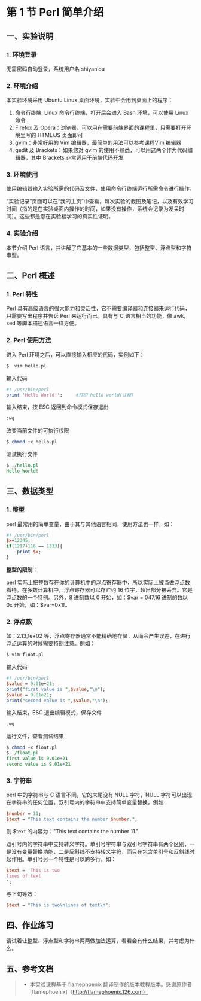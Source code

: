 # 第 1 节 Perl 简单介绍

## 一、实验说明

### 1\. 环境登录

无需密码自动登录，系统用户名 shiyanlou

### 2\. 环境介绍

本实验环境采用 Ubuntu Linux 桌面环境，实验中会用到桌面上的程序：

1.  命令行终端: Linux 命令行终端，打开后会进入 Bash 环境，可以使用 Linux 命令
2.  Firefox 及 Opera：浏览器，可以用在需要前端界面的课程里，只需要打开环境里写的 HTML/JS 页面即可
3.  gvim：非常好用的 Vim 编辑器，最简单的用法可以参考课程[Vim 编辑器](http://www.shiyanlou.com/courses/2)
4.  gedit 及 Brackets：如果您对 gvim 的使用不熟悉，可以用这两个作为代码编辑器，其中 Brackets 非常适用于前端代码开发

### 3\. 环境使用

使用编辑器输入实验所需的代码及文件，使用命令行终端运行所需命令进行操作。

“实验记录”页面可以在“我的主页”中查看，每次实验的截图及笔记，以及有效学习时间（指的是在实验桌面内操作的时间，如果没有操作，系统会记录为发呆时间）。这些都是您在实验楼学习的真实性证明。

### 4\. 实验介绍

本节介绍 Perl 语言，并讲解了它基本的一些数据类型，包括整型、浮点型和字符串型。

## 二、Perl 概述

### 1\. Perl 特性

Perl 具有高级语言的强大能力和灵活性，它不需要编译器和连接器来运行代码，只需要写出程序并告诉 Perl 来运行而已。具有与 C 语言相当的功能，像 awk, sed 等脚本描述语言一样方便。

### 2\. Perl 使用方法

进入 Perl 环境之后，可以直接输入相应的代码，实例如下：

```pl
$  vim hello.pl 
```

输入代码

```pl
#! /usr/bin/perl
print 'Hello World!';     #打印 hello world(注释) 
```

输入结束，按 ESC 返回到命令模式保存退出

```pl
:wq 
```

改变当前文件的可执行权限

```pl
$ chmod +x hello.pl 
```

测试执行文件

```pl
$ ./hello.pl
Hello World! 
```

## 三、数据类型

### 1\. 整型

perl 最常用的简单变量，由于其与其他语言相同，使用方法也一样，如：

```pl
#! /usr/bin/perl
$x=12345;
if(1217+116 == 1333){
    print $x;
} 
```

**整型的限制：**

perl 实际上把整数存在你的计算机中的浮点寄存器中，所以实际上被当做浮点数看待。在多数计算机中，浮点寄存器可以存贮约 16 位字，超出部分被丢弃。它是浮点数的一个特例。另外，8 进制数以 0 开始，如：\$var = 047,16 进制的数以 0x 开始，如：\$var=0x1f。

### 2\. 浮点数

如：2.13,1e+02 等，浮点寄存器通常不能精确地存储，从而会产生误差，在进行浮点运算的时候需要特别注意。例如：

```pl
$ vim float.pl 
```

输入代码

```pl
#! /usr/bin/perl
$value = 9.01e+21;
print("first value is ",$value,"\n");
$value = 9.01e21;
print("second value is ",$value,"\n"); 
```

输入结束，ESC 退出编辑模式，保存文件

```pl
:wq 
```

运行文件，查看测试结果

```pl
$ chmod +x float.pl
$ ./float.pl
first value is 9.01e+21
second value is 9.01e+21 
```

### 3\. 字符串

perl 中的字符串与 C 语言不同，它的末尾没有 NULL 字符，NULL 字符可以出现在字符串的任何位置，双引号内的字符串中支持简单变量替换，例如：

```pl
$number = 11;
$text = "This text contains the number $number."; 
```

则 $text 的内容为："This text contains the number 11."

双引号内的字符串中支持转义字符。单引号字符串与双引号字符串有两个区别，一是没有变量替换功能，二是反斜线不支持转义字符，而只在包含单引号和反斜线时起作用。单引号另一个特性是可以跨多行，如：

```pl
$text = 'This is two
lines of text
'; 
```

与下句等效：

```pl
$text = "This is two\nlines of text\n"; 
```

## 四、作业练习

请试着让整型、浮点型和字符串两两做加法运算，看看会有什么结果，并考虑为什么。

## 五、参考文档

> * 本实验课程基于 flamephoenix 翻译制作的版本教程版本。感谢原作者[flamephoenix]（http://flamephoenix.126.com）
